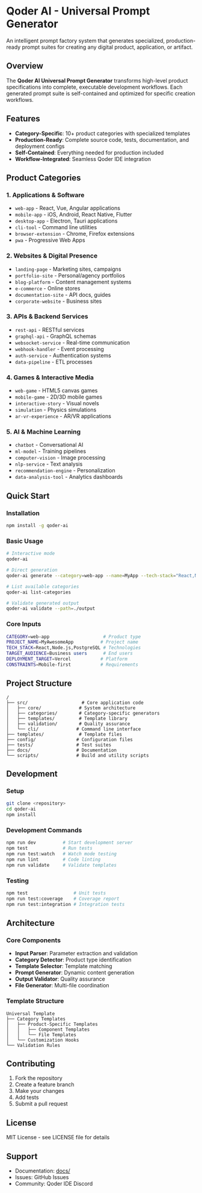 # Qoder AI - Universal Prompt Generator

An intelligent prompt factory system that generates specialized, production-ready prompt suites for creating any digital product, application, or artifact.

## Overview

The **Qoder AI Universal Prompt Generator** transforms high-level product specifications into complete, executable development workflows. Each generated prompt suite is self-contained and optimized for specific creation workflows.

## Features

- **Category-Specific**: 10+ product categories with specialized templates
- **Production-Ready**: Complete source code, tests, documentation, and deployment configs
- **Self-Contained**: Everything needed for production included
- **Workflow-Integrated**: Seamless Qoder IDE integration

## Product Categories

### 1. Applications & Software
- `web-app` - React, Vue, Angular applications
- `mobile-app` - iOS, Android, React Native, Flutter
- `desktop-app` - Electron, Tauri applications
- `cli-tool` - Command line utilities
- `browser-extension` - Chrome, Firefox extensions
- `pwa` - Progressive Web Apps

### 2. Websites & Digital Presence
- `landing-page` - Marketing sites, campaigns
- `portfolio-site` - Personal/agency portfolios
- `blog-platform` - Content management systems
- `e-commerce` - Online stores
- `documentation-site` - API docs, guides
- `corporate-website` - Business sites

### 3. APIs & Backend Services
- `rest-api` - RESTful services
- `graphql-api` - GraphQL schemas
- `websocket-service` - Real-time communication
- `webhook-handler` - Event processing
- `auth-service` - Authentication systems
- `data-pipeline` - ETL processes

### 4. Games & Interactive Media
- `web-game` - HTML5 canvas games
- `mobile-game` - 2D/3D mobile games
- `interactive-story` - Visual novels
- `simulation` - Physics simulations
- `ar-vr-experience` - AR/VR applications

### 5. AI & Machine Learning
- `chatbot` - Conversational AI
- `ml-model` - Training pipelines
- `computer-vision` - Image processing
- `nlp-service` - Text analysis
- `recommendation-engine` - Personalization
- `data-analysis-tool` - Analytics dashboards

## Quick Start

### Installation

```bash
npm install -g qoder-ai
```

### Basic Usage

```bash
# Interactive mode
qoder-ai

# Direct generation
qoder-ai generate --category=web-app --name=MyApp --tech-stack="React,Node.js"

# List available categories
qoder-ai list-categories

# Validate generated output
qoder-ai validate --path=./output
```

### Core Inputs

```bash
CATEGORY=web-app                    # Product type
PROJECT_NAME=MyAwesomeApp          # Project name
TECH_STACK=React,Node.js,PostgreSQL # Technologies
TARGET_AUDIENCE=Business users      # End users
DEPLOYMENT_TARGET=Vercel           # Platform
CONSTRAINTS=Mobile-first           # Requirements
```

## Project Structure

```
/
├── src/                    # Core application code
│   ├── core/              # System architecture
│   ├── categories/        # Category-specific generators
│   ├── templates/         # Template library
│   ├── validation/        # Quality assurance
│   └── cli/              # Command line interface
├── templates/             # Template files
├── config/               # Configuration files
├── tests/                # Test suites
├── docs/                 # Documentation
└── scripts/              # Build and utility scripts
```

## Development

### Setup

```bash
git clone <repository>
cd qoder-ai
npm install
```

### Development Commands

```bash
npm run dev          # Start development server
npm test             # Run tests
npm run test:watch   # Watch mode testing
npm run lint         # Code linting
npm run validate     # Validate templates
```

### Testing

```bash
npm test                 # Unit tests
npm run test:coverage    # Coverage report
npm run test:integration # Integration tests
```

## Architecture

### Core Components

- **Input Parser**: Parameter extraction and validation
- **Category Detector**: Product type identification
- **Template Selector**: Template matching
- **Prompt Generator**: Dynamic content generation
- **Output Validator**: Quality assurance
- **File Generator**: Multi-file coordination

### Template Structure

```
Universal Template
├── Category Templates
│   ├── Product-Specific Templates
│   │   ├── Component Templates
│   │   └── File Templates
│   └── Customization Hooks
└── Validation Rules
```

## Contributing

1. Fork the repository
2. Create a feature branch
3. Make your changes
4. Add tests
5. Submit a pull request

## License

MIT License - see LICENSE file for details

## Support

- Documentation: [docs/](./docs/)
- Issues: GitHub Issues
- Community: Qoder IDE Discord